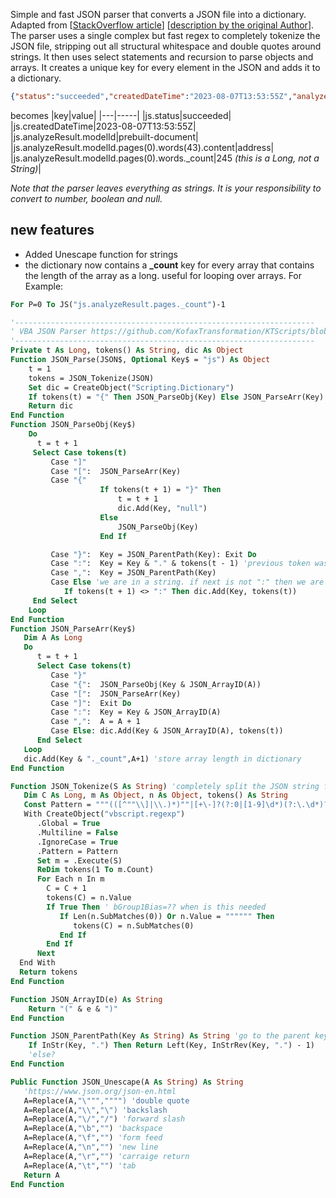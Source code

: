 Simple and fast JSON parser that converts a JSON file into a dictionary.  
Adapted from [[StackOverflow article](https://stackoverflow.com/questions/6627652/parsing-json-in-excel-vba)] [[description by the original Author](https://medium.com/swlh/excel-vba-parse-json-easily-c2213f4d8e7a)].   
The parser uses a single complex but fast regex to completely tokenize the JSON file, stripping out all structural whitespace and double quotes around strings.  It then uses select statements and recursion to parse objects and arrays. It creates a unique key for every element in the JSON and adds it to a dictionary.  
```json
{"status":"succeeded","createdDateTime":"2023-08-07T13:53:55Z","analyzeResult":{"modelId":"prebuilt-document"}}
```
becomes
|key|value|
|---|-----|
|js.status|succeeded|
|js.createdDateTime|2023-08-07T13:53:55Z|
|js.analyzeResult.modelId|prebuilt-document|
|js.analyzeResult.modelId.pages(0).words(43).content|address|
|js.analyzeResult.modelId.pages(0).words._count|245 *(this is a Long, not a String)*|

*Note that the parser leaves everything as strings. It is your responsibility to convert to number, boolean and null.*
## new features
* Added Unescape function for strings
* the dictionary now contains a **_count** key for every array that contains the length of the array as a long. useful for looping over arrays.  For Example:  
```vb
For P=0 To JS("js.analyzeResult.pages._count")-1
```
```vb
'-------------------------------------------------------------------
' VBA JSON Parser https://github.com/KofaxTransformation/KTScripts/blob/master/JSON%20parser%20in%20vb.md
'-------------------------------------------------------------------
Private t As Long, tokens() As String, dic As Object
Function JSON_Parse(JSON$, Optional Key$ = "js") As Object
    t = 1
    tokens = JSON_Tokenize(JSON)
    Set dic = CreateObject("Scripting.Dictionary")
    If tokens(t) = "{" Then JSON_ParseObj(Key) Else JSON_ParseArr(Key)
    Return dic
End Function
Function JSON_ParseObj(Key$)
    Do
      t = t + 1
     Select Case tokens(t)
         Case "]"
         Case "[":  JSON_ParseArr(Key)
         Case "{"
                    If tokens(t + 1) = "}" Then
                        t = t + 1
                        dic.Add(Key, "null")
                    Else
                        JSON_ParseObj(Key)
                    End If

         Case "}":  Key = JSON_ParentPath(Key): Exit Do
         Case ":":  Key = Key & "." & tokens(t - 1) 'previous token was a key - remember it
         Case ",":  Key = JSON_ParentPath(Key)
         Case Else 'we are in a string. if next is not ":" then we are value - so add to dict!
            If tokens(t + 1) <> ":" Then dic.Add(Key, tokens(t))
     End Select
    Loop
End Function
Function JSON_ParseArr(Key$)
   Dim A As Long
   Do
      t = t + 1
      Select Case tokens(t)
         Case "}"
         Case "{":  JSON_ParseObj(Key & JSON_ArrayID(A))
         Case "[":  JSON_ParseArr(Key)
         Case "]":  Exit Do
         Case ":":  Key = Key & JSON_ArrayID(A)
         Case ",":  A = A + 1
         Case Else: dic.Add(Key & JSON_ArrayID(A), tokens(t))
      End Select
   Loop
   dic.Add(Key & "._count",A+1) 'store array length in dictionary
End Function

Function JSON_Tokenize(S As String) 'completely split the JSON string fast into an array of tokens for the parsers
   Dim C As Long, m As Object, n As Object, tokens() As String
   Const Pattern = """(([^""\\]|\\.)*)""|[+\-]?(?:0|[1-9]\d*)(?:\.\d*)?(?:[eE][+\-]?\d+)?|\w+|[^\s""']+?"
   With CreateObject("vbscript.regexp")
      .Global = True
      .Multiline = False
      .IgnoreCase = True
      .Pattern = Pattern
      Set m = .Execute(S)
      ReDim tokens(1 To m.Count)
      For Each n In m
        C = C + 1
        tokens(C) = n.Value
        If True Then ' bGroup1Bias=?? when is this needed
           If Len(n.SubMatches(0)) Or n.Value = """""" Then
              tokens(C) = n.SubMatches(0)
           End If
        End If
      Next
  End With
  Return tokens
End Function

Function JSON_ArrayID(e) As String
    Return "(" & e & ")"
End Function

Function JSON_ParentPath(Key As String) As String 'go to the parent key
    If InStr(Key, ".") Then Return Left(Key, InStrRev(Key, ".") - 1)
    'else?
End Function

Public Function JSON_Unescape(A As String) As String
   'https://www.json.org/json-en.html
   A=Replace(A,"\""","""") 'double quote
   A=Replace(A,"\\","\") 'backslash
   A=Replace(A,"\/","/") 'forward slash
   A=Replace(A,"\b","") 'backspace
   A=Replace(A,"\f","") 'form feed
   A=Replace(A,"\n","") 'new line
   A=Replace(A,"\r","") 'carraige return
   A=Replace(A,"\t","") 'tab
   Return A
End Function
```
